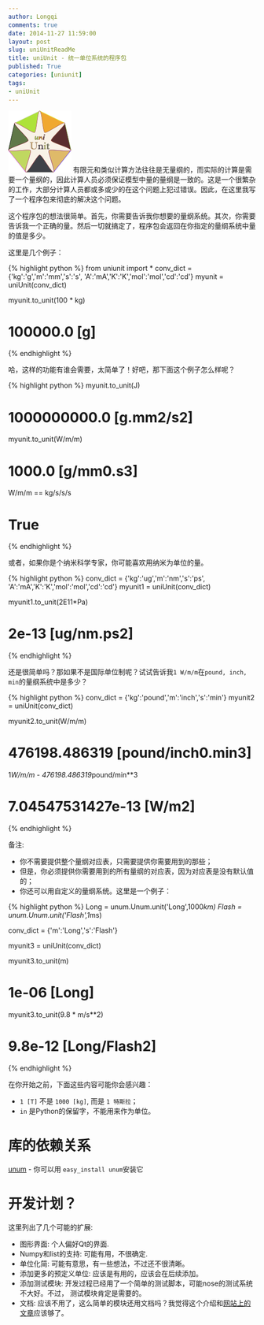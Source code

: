 ```yaml
---
author: Longqi
comments: true
date: 2014-11-27 11:59:00
layout: post
slug: uniUnitReadMe
title: uniUnit - 统一单位系统的程序包
published: True
categories: [uniunit]
tags:
- uniUnit
---
```

![uniUnit](/public/images/uniUnit128.png)
有限元和类似计算方法往往是无量纲的，而实际的计算是需要一个量纲的，因此计算人员必须保证模型中量的量纲是一致的。这是一个很繁杂的工作，大部分计算人员都或多或少的在这个问题上犯过错误。因此，在这里我写了一个程序包来彻底的解决这个问题。

这个程序包的想法很简单。首先，你需要告诉我你想要的量纲系统。其次，你需要告诉我一个正确的量。然后一切就搞定了，程序包会返回在你指定的量纲系统中量的值是多少。

这里是几个例子：

{% highlight python %}
from uniunit import *
conv_dict = {'kg':'g','m':'mm','s':'s',
			'A':'mA','K':'K','mol':'mol','cd':'cd'}
myunit = uniUnit(conv_dict)

myunit.to_unit(100 * kg)
# 100000.0 [g]
{% endhighlight %}

哈，这样的功能有谁会需要，太简单了！好吧，那下面这个例子怎么样呢？

{% highlight python %}
myunit.to_unit(J)
# 1000000000.0 [g.mm2/s2]

myunit.to_unit(W/m/m)
# 1000.0 [g/mm0.s3]

W/m/m == kg/s/s/s
# True
{% endhighlight %}

或者，如果你是个纳米科学专家，你可能喜欢用纳米为单位的量。

{% highlight python %}
conv_dict = {'kg':'ug','m':'nm','s':'ps',
			'A':'mA','K':'K','mol':'mol','cd':'cd'}
myunit1 = uniUnit(conv_dict)

myunit1.to_unit(2E11*Pa)
# 2e-13 [ug/nm.ps2]
{% endhighlight %}

还是很简单吗？那如果不是国际单位制呢？试试告诉我`1 W/m/m`在`pound, inch, min`的量纲系统中是多少？

{% highlight python %}
conv_dict = {'kg':'pound','m':'inch','s':'min'}
myunit2 = uniUnit(conv_dict)

myunit2.to_unit(W/m/m)
# 476198.486319 [pound/inch0.min3]

1*W/m/m - 476198.486319*pound/min**3
#  7.04547531427e-13 [W/m2]
{% endhighlight %}

备注: 

- 你不需要提供整个量纲对应表，只需要提供你需要用到的那些；
- 但是，你必须提供你需要用到的所有量纲的对应表，因为对应表是没有默认值的；
- 你还可以用自定义的量纲系统。这里是一个例子：

{% highlight python %}
Long = unum.Unum.unit('Long',1000*km)
Flash = unum.Unum.unit('Flash',1*ms)

conv_dict = {'m':'Long','s':'Flash'}

myunit3 = uniUnit(conv_dict)

myunit3.to_unit(m)
# 1e-06 [Long]

myunit3.to_unit(9.8 * m/s**2)
# 9.8e-12 [Long/Flash2]

{% endhighlight %}


在你开始之前，下面这些内容可能你会感兴趣：

- `1 [T]` 不是 `1000 [kg]`, 而是 `1 特斯拉`；
- `in` 是Python的保留字，不能用来作为单位。


库的依赖关系
============
[unum](https://pypi.python.org/pypi/Unum) - 你可以用 `easy_install unum`安装它


开发计划？
==========
这里列出了几个可能的扩展:

- 图形界面: 个人偏好Qt的界面.
- Numpy和list的支持: 可能有用，不很确定.
- 单位化简: 可能有意思，有一些想法，不过还不很清晰。
- 添加更多的预定义单位: 应该是有用的，应该会在后续添加。
- 添加测试模块: 开发过程已经用了一个简单的测试脚本，可能nose的测试系统不大好。不过， 测试模块肯定是需要的。
- 文档: 应该不用了，这么简单的模块还用文档吗？我觉得这个介绍和[网站上的文章](https://wanglongqi.github.io/uniUnit/)应该够了。
